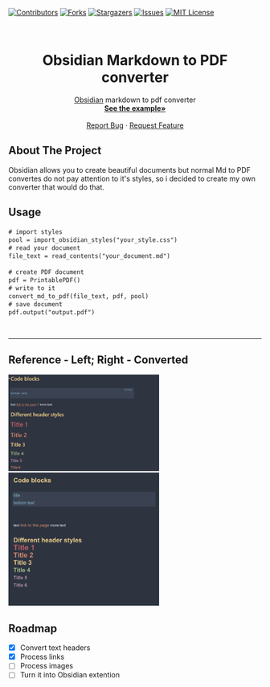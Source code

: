  <!-- PROJECT SHIELDS -->
<!--
*** I'm using markdown "reference style" links for readability.
*** Reference links are enclosed in brackets [ ] instead of parentheses ( ).
*** See the bottom of this document for the declaration of the reference variables
*** for contributors-url, forks-url, etc. This is an optional, concise syntax you may use.
*** https://www.markdownguide.org/basic-syntax/#reference-style-links
-->
[![Contributors][contributors-shield]][contributors-url]
[![Forks][forks-shield]][forks-url]
[![Stargazers][stars-shield]][stars-url]
[![Issues][issues-shield]][issues-url]
[![MIT License][license-shield]][license-url]

<br />
<div align="center">
  <h1 align="center">Obsidian Markdown to PDF converter</h3>

  <p align="center">
    <a href = "https://obsidian.md/">Obsidian</a> markdown to pdf converter
    <br />
    <a href="https://github.com/Altair200333/ObsidianMDtoPDF/blob/main/print_pdf_demo.ipynb"><strong>See the example»</strong></a>
    <br />
    <br />
    <a href="https://github.com/Altair200333/ObsidianMDtoPDF/issues">Report Bug</a>
    ·
    <a href="https://github.com/Altair200333/ObsidianMDtoPDF/issues">Request Feature</a>
  </p>
</div>

<!-- ABOUT THE PROJECT -->
## About The Project

Obsidian allows you to create beautiful documents but normal Md to PDF convertes do not pay attention to it's styles, so i decided to create my own converter that would do that.

## Usage

```
# import styles
pool = import_obsidian_styles("your_style.css")
# read your document
file_text = read_contents("your_document.md")

# create PDF document
pdf = PrintablePDF()
# write to it
convert_md_to_pdf(file_text, pdf, pool)
# save document
pdf.output("output.pdf")
```

<br>
<hr>

## Reference - Left; Right - Converted

<img src='imgs/s0.png' width='300'>
<img src='imgs/s1.png' width='300'>

<br>

<!-- ROADMAP -->
## Roadmap

- [x] Convert text headers
- [x] Process links
- [ ] Process images
- [ ] Turn it into Obsidian extention 

<!-- MARKDOWN LINKS & IMAGES -->
<!-- https://www.markdownguide.org/basic-syntax/#reference-style-links -->
[contributors-shield]: https://img.shields.io/github/contributors/Altair200333/ObsidianMDtoPDF?style=for-the-badge
[contributors-url]: https://github.com/Altair200333/ObsidianMDtoPDF/graphs/contributors
[forks-shield]: https://img.shields.io/github/forks/Altair200333/ObsidianMDtoPDF?style=for-the-badge
[forks-url]: https://github.com/Altair200333/ObsidianMDtoPDF/network/members
[stars-shield]: https://img.shields.io/github/stars/Altair200333/ObsidianMDtoPDF?style=for-the-badge
[stars-url]: https://github.com/Altair200333/ObsidianMDtoPDF/stargazers
[issues-shield]: https://img.shields.io/github/issues/Altair200333/ObsidianMDtoPDF?style=for-the-badge
[issues-url]: https://github.com/Altair200333/ObsidianMDtoPDF/issues
[license-shield]: https://img.shields.io/github/license/Altair200333/ObsidianMDtoPDF?style=for-the-badge
[license-url]: https://github.com/Altair200333/ObsidianMDtoPDF/blob/master/LICENSE.txt
[linkedin-shield]: https://img.shields.io/badge/-LinkedIn-black.svg?style=for-the-badge&logo=linkedin&colorB=555
[linkedin-url]: https://linkedin.com/in/othneildrew
[product-screenshot]: images/screenshot.png